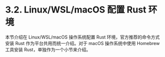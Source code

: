 # 3.2. Linux/WSL/macOS 配置 Rust 环境

本节介绍在 Linux/WSL/macOS 操作系统配置 Rust 环境，官方推荐的命令方式安装 Rust 作为平台共用而统一介绍。对于 macOS 操作系统中使用 Homebrew 工具安装 Rust，单独作为一个小节来介绍。
